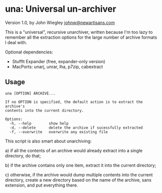 # una: Universal un-archiver

Version 1.0, by John Wiegley <johnw@newartisans.com>

This is a "universal", recursive unarchiver, written because I'm too lazy to
remember all the extraction options for the large number of archive formats I
deal with.

Optional dependencies:

- StuffIt Expander (free, expander-only version)
- MacPorts: unarj, unrar, lha, p7zip, cabextract

## Usage

    una [OPTION] ARCHIVE...

    If no OPTION is specified, the default action is to extract the archive's
    contents into the current directory.

    Options:
      -h, --help        show help
      -d, --delete      delete the archive if sucessfully extracted
      -f, --overwrite   overwrite any existing file

This script is also smart about unarchiving:

  a) if all the contents of an archive would already extract into a single
     directory, do that;

  b) if the archive contains only one item, extract it into the current
     directory;

  c) otherwise, if the archive would dump multiple contents into the current
     directory, create a new directory based on the name of the archive,
     sans extension, and put everything there.
